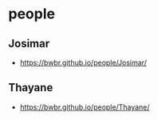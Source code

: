 # people

## Josimar 

- https://bwbr.github.io/people/Josimar/

## Thayane 

- https://bwbr.github.io/people/Thayane/
